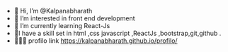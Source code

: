 - 👋 Hi, I’m @Kalpanabharath
- 👀 I’m interested in  front end development 
- 🌱 I’m currently learning React-Js 
- 🙂I have a skill set in html ,css javascript ,ReactJs ,bootstrap,git,github .
- 👩🏻‍💻 profilo link https://kalpanabharath.github.io/profilo/

<!---
Kalpanabharath/Kalpanabharath is a ✨ special ✨ repository because its `README.md` (this file) appears on your GitHub profile.
You can click the Preview link to take a look at your changes.
--->
